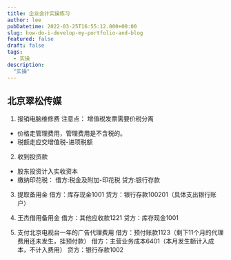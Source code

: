 ```yaml
---
title: 企业会计实操练习
author: lee
pubDatetime: 2022-03-25T16:55:12.000+00:00
slug: how-do-i-develop-my-portfolio-and-blog
featured: false
draft: false
tags:
  - 实操
description:
  "实操"
---
```


## 北京翠松传媒
1. 报销电脑维修费
注意点：
增值税发票需要价税分离
- 价格走管理费用，管理费用是不含税的。
- 税额走应交增值税-进项税额

2. 收到投资款
- 股东投资计入实收资本
- 缴纳印花税：
  借方:税金及附加-印花税
  贷方:银行存款

3. 提取备用金
借方：库存现金1001
贷方：银行存款100201（具体支出银行账户）

5. 王杰借用备用金
借方：其他应收款1221
贷方：库存现金1001

7. 支付北京电视台一年的广告代理费用
借方：预付账款1123（剩下11个月的代理费用还未发生，挂预付款）
借方：主营业务成本6401（本月发生额计入成本，不计入费用）
贷方：银行存款1002
